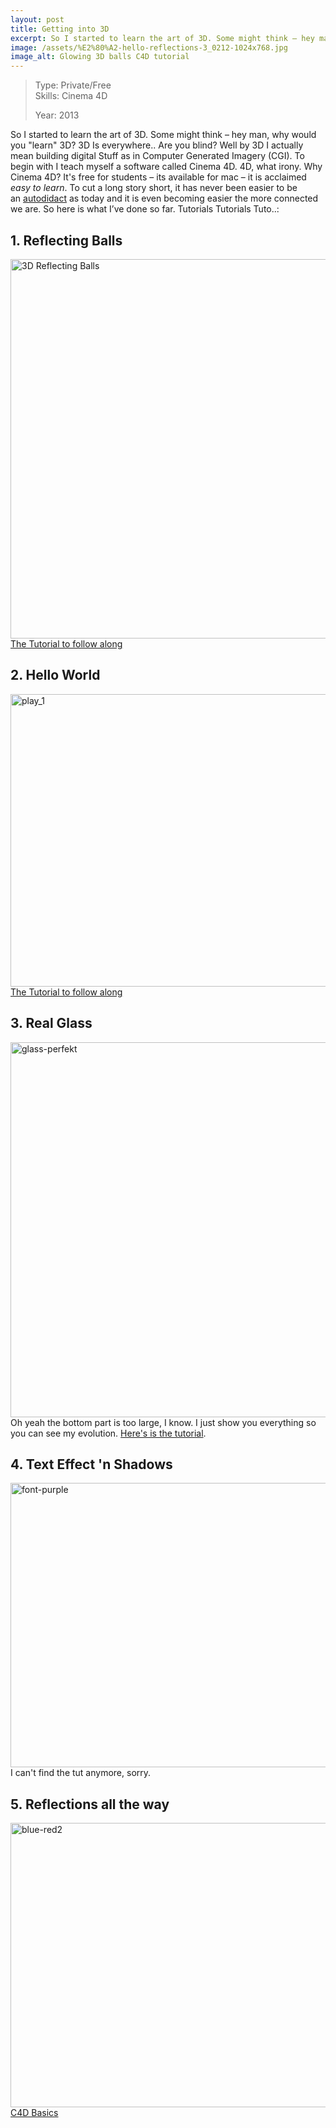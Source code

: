 ```yaml
---
layout: post
title: Getting into 3D
excerpt: So I started to learn the art of 3D. Some might think – hey man, why
image: /assets/%E2%80%A2-hello-reflections-3_0212-1024x768.jpg
image_alt: Glowing 3D balls C4D tutorial
---
```


<blockquote>Type: Private/Free<br />
Skills: Cinema 4D</p>
<p>Year: 2013</p></blockquote>
<p>So I started to learn the art of 3D. Some might think – hey man, why would you "learn" 3D? 3D Is everywhere.. Are you blind? Well by 3D I actually mean building digital Stuff as in Computer Generated Imagery (CGI). To begin with I teach myself a software called Cinema 4D. 4D, what irony. Why Cinema 4D? It's free for students – its available for mac – it is acclaimed <em>easy to learn</em>. To cut a long story short, it has never been easier to be an <a href="http://en.wikipedia.org/wiki/Autodidacticism">autodidact</a> as today and it is even becoming easier the more connected we are. So here is what I’ve done so far. Tutorials Tutorials Tuto..:</p>
<h2>1. Reflecting Balls</h2>
<p><a href="/assets/•-hello-reflections-3_0212.jpg"><img class="alignnone wp-image-1169 size-large" src="{{ site.baseurl }}/assets/&#8226;-hello-reflections-3_0212-1024x768.jpg" alt="3D Reflecting Balls" width="809" height="607" /></a><a href="https://www.youtube.com/watch?v=uOuyifGdonA" target="_blank">The Tutorial to follow along</a></p>
<h2>2. Hello World</h2>
<p><a href="/assets/hello-world1.mov" target="_blank"><img class="alignnone wp-image-1177 size-large" src="{{ site.baseurl }}/assets/play_1-1024x593.png" alt="play_1" width="809" height="468" /></a><a href="https://www.youtube.com/watch?v=DUmWz9DDr9U" target="_blank">The Tutorial to follow along</a></p>
<h2>3. Real Glass</h2>
<p><a href="/assets/glass-perfekt.jpg"><img class="alignnone wp-image-1167 size-full" src="{{ site.baseurl }}/assets/glass-perfekt.jpg" alt="glass-perfekt" width="800" height="600" /></a>Oh yeah the bottom part is too large, I know. I just show you everything so you can see my evolution. <a href="https://www.youtube.com/watch?v=W3aK7_KH-3Y" target="_blank">Here's is the tutorial</a>.</p>
<h2>4. Text Effect 'n Shadows</h2>
<p><a href="/assets/font-purple.png"><img class="alignnone wp-image-1172 size-large" src="{{ site.baseurl }}/assets/font-purple-1024x576.png" alt="font-purple" width="809" height="455" /></a>I can't find the tut anymore, sorry.</p>
<h2>5. Reflections all the way</h2>
<p><a href="/assets/blue-red2.png"><img class="alignnone wp-image-1175 size-large" src="{{ site.baseurl }}/assets/blue-red2-1024x576.png" alt="blue-red2" width="809" height="455" /></a><a href="http://greyscalegorilla.com/blog/tutorials/cinema-4d-basics/" target="_blank">C4D Basics</a></p>
<p>&nbsp;</p>
